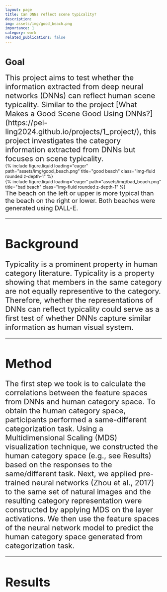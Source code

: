 ```yaml
---
layout: page
title: Can DNNs reflect scene typicality?
description:
img: assets/img/good_beach.png
importance: 1
category: work
related_publications: false
---
```


# Goal

<span style="font-size:24px">
This project aims to test whether the information extracted from deep neural networks (DNNs) can reflect human scene typicality. Similar to the project [What Makes a Good Scene Good Using DNNs?](https://pei-ling2024.github.io/projects/1_project/), this project investigates the category information extracted from DNNs but focuses on scene typicality.
</span>
<div class="row">
    <div class="col-sm mt-3 mt-md-0">
        {% include figure.liquid loading="eager" path="assets/img/good_beach.png" title="good beach" class="img-fluid rounded z-depth-1" %}
    </div>
    <div class="col-sm mt-3 mt-md-0">
        {% include figure.liquid loading="eager" path="assets/img/bad_beach.png" title="bad beach" class="img-fluid rounded z-depth-1" %}
    </div>
</div>
<span style="font-size:20px">
The beach on the left or upper is more typical than the beach on the right or lower. Both beaches were generated using DALL-E.
</div>

<hr style="height:2px;background:grey">

# Background

<span style="font-size:24px">
Typicality is a prominent property in human category literature. Typicality is a property showing that members in the same category are not equally representive to the category. Therefore, whether the representations of DNNs can reflect typicality could serve as a first test of whether DNNs capture similar information as human visual system.
</span>

<hr style="height:2px;background:grey">

# Method

<span style="font-size:24px">
The first step we took is to calculate the correlations between the feature spaces from DNNs and human category space. To obtain the human category space, participants performed a same-different categorization task. Using a Multidimensional Scaling (MDS) visualization technique, we constructed the human category space (e.g., see Results) based on the responses to the same/different task. Next, we applied pre-trained neural networks (Zhou et al., 2017) to the same set of natural images and the resulting category representation were constructed by applying MDS on the layer activations. We then use the feature spaces of the neural network model to predict the human category space generated from categorization task.  
</span>

<hr style="height:2px;background:grey">

# Results

<span style="font-size:24px">

</span>
